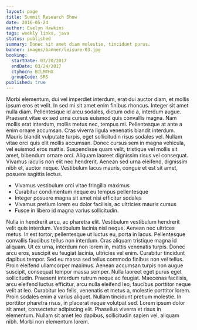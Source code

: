 ```yaml
---
layout: page
title: Summit Research Show
date: 2016-05-24
author: Evelyn Hawkins
tags: weekly links, java
status: published
summary: Donec sit amet diam molestie, tincidunt purus.
banner: images/banner/leisure-03.jpg
booking:
  startDate: 03/20/2017
  endDate: 03/24/2017
  ctyhocn: BILMTHX
  groupCode: SRS
published: true
---
```

Morbi elementum, dui vel imperdiet interdum, erat dui auctor diam, et mollis ipsum eros et velit. In sed mi sit amet enim finibus rhoncus. Integer sit amet nulla diam. Pellentesque id arcu sodales, dictum odio a, interdum augue. Praesent vitae ex sed urna cursus euismod quis convallis magna. Nam mollis erat interdum, mollis metus nec, tempus mi. Pellentesque at ante a enim ornare accumsan. Cras viverra ligula venenatis blandit interdum. Mauris blandit vulputate turpis, eget sollicitudin risus sodales vel. Nullam vitae orci quis elit mollis accumsan. Donec cursus sem in magna vehicula, vel euismod eros mattis. Suspendisse quam velit, tristique vel mollis sit amet, bibendum ornare orci. Aliquam laoreet dignissim risus vel consequat. Vivamus iaculis non elit nec hendrerit. Aenean sed urna eleifend, dignissim nibh et, auctor neque. Vestibulum lacus mauris, congue et est sit amet, posuere sagittis lectus.

* Vivamus vestibulum orci vitae fringilla maximus
* Curabitur condimentum neque eu tempus pellentesque
* Integer posuere magna sit amet nisi efficitur sodales
* Vivamus pretium lorem eu dolor facilisis, ac ultricies mauris cursus
* Fusce in libero id magna varius sollicitudin.

Nulla in hendrerit arcu, ac pharetra elit. Vestibulum vestibulum hendrerit velit quis interdum. Vestibulum lacinia nisl neque. Aenean nec ultrices metus. In est tortor, pellentesque ut luctus eu, porta in lacus. Pellentesque convallis faucibus tellus non interdum. Cras aliquam tristique magna id aliquam. Ut ex urna, interdum non lorem in, mattis venenatis turpis. Donec arcu eros, suscipit eu feugiat lacinia, ultricies vel enim.
Curabitur tincidunt dapibus tempor. Sed eu massa sed tellus commodo finibus non vel tellus. Proin eleifend ullamcorper maximus. Aenean accumsan turpis non augue suscipit, consequat tempor massa semper. Nulla laoreet eget purus eget sollicitudin. Praesent interdum rutrum neque ac feugiat. Maecenas facilisis, arcu eleifend luctus efficitur, arcu nulla eleifend leo, faucibus porttitor neque velit at leo. Curabitur leo felis, venenatis et metus a, molestie porttitor lorem. Proin sodales enim a varius aliquet. Nullam tincidunt pretium molestie. In porttitor pharetra risus, in placerat neque volutpat sed. Lorem ipsum dolor sit amet, consectetur adipiscing elit. Phasellus viverra et risus in elementum. Nullam sit amet leo dapibus, sollicitudin sapien vel, aliquam nibh. Morbi non elementum lorem.
